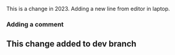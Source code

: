 This is a change in 2023.
Adding a new line from editor in laptop.
### Adding a comment
## This change added to dev branch